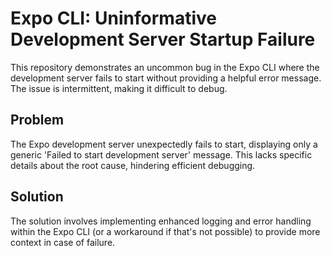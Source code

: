 # Expo CLI: Uninformative Development Server Startup Failure

This repository demonstrates an uncommon bug in the Expo CLI where the development server fails to start without providing a helpful error message. The issue is intermittent, making it difficult to debug.

## Problem
The Expo development server unexpectedly fails to start, displaying only a generic 'Failed to start development server' message. This lacks specific details about the root cause, hindering efficient debugging.

## Solution
The solution involves implementing enhanced logging and error handling within the Expo CLI (or a workaround if that's not possible) to provide more context in case of failure.